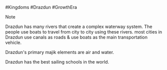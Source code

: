 #Kingdoms #Drazdun #GrowthEra 
> [!note]
> Drazdun has many rivers that create a complex waterway system. The people use boats to travel from city to city using these rivers. most cities in Drazdun use canals as roads & use boats as the main transportation vehicle.
> 
> Drazdun's primary majik elements are air and water.
> 
> Drazdun has the best sailing schools in the world.
